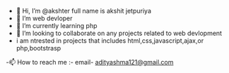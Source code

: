 - 👋 Hi, I’m @akshter full name is akshit jetpuriya
- 👀 I’m web devloper
- 🌱 I’m currently learning php
- 💞️ I’m looking to collaborate on any projects related to web devlopment
- i am ntrested in projects that includes html,css,javascript,ajax,or php,bootstrasp

-📫 How to reach me :-
email- adityashma121@gmail.com

